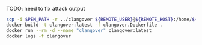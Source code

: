 TODO: need to fix attack output

```bash
scp -i $PEM_PATH -r ../clangover ${REMOTE_USER}@${REMOTE_HOST}:/home/${REMOTE_USER}/
docker build -t clangover:latest -f clangover.Dockerfile .
docker run --rm -d --name "clangover" clangover:latest
docker logs -f clangover
```
